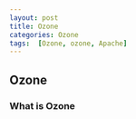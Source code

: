 ```yaml
---
layout: post
title: Ozone
categories: Ozone
tags:  [Ozone, ozone, Apache]
---
```

## Ozone
### What is Ozone
